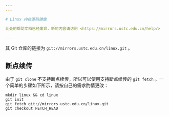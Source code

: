 ```yaml
---
---

# Linux 内核源码镜像

此处的帮助文档已经废弃，新的内容请访问 <https://mirrors.ustc.edu.cn/help/>

---
```


其 Git 仓库的链接为 `git://mirrors.ustc.edu.cn/linux.git` 。

## 断点续传

由于 `git clone` 不支持断点续传，所以可以使用支持断点续传的 `git fetch` 。一个简单的步骤如下所示，请按自己的需求酌情更改：

    mkdir linux && cd linux
    git init
    git fetch git://mirrors.ustc.edu.cn/linux.git
    git checkout FETCH_HEAD
